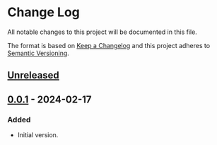 # Change Log
All notable changes to this project will be documented in this file.

The format is based on [Keep a Changelog](http://keepachangelog.com/)
and this project adheres to [Semantic Versioning](http://semver.org/).


## [Unreleased]


## [0.0.1] - 2024-02-17
### Added
- Initial version.


<!-- links -->
[Unreleased]: https://github.com/plandes/amrspring/compare/v0.0.1...HEAD
[0.0.1]: https://github.com/plandes/amrspring/compare/v0.0.0...v0.0.1

